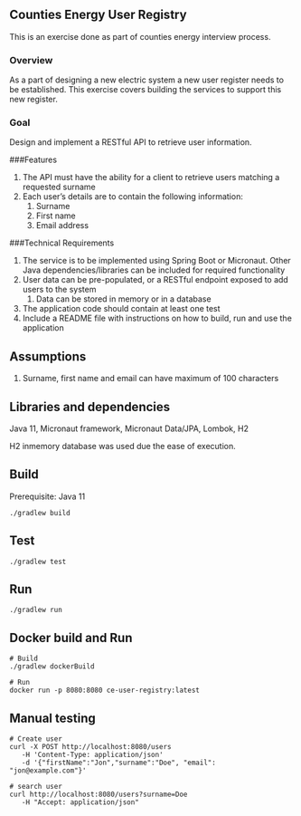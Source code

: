 ## Counties Energy User Registry

This is an exercise done as part of counties energy interview process.

### Overview
As a part of designing a new electric system a new user register needs to be established. This exercise covers building the services to support this new register.

### Goal
Design and implement a RESTful API to retrieve user information.

###Features
1. The API must have the ability for a client to retrieve users matching a requested surname
2. Each user’s details are to contain the following information: 
   1. Surname
   2. First name
   3. Email address

###Technical Requirements
1. The service is to be implemented using Spring Boot or Micronaut. Other Java dependencies/libraries can be included for required functionality
2. User data can be pre-populated, or a RESTful endpoint exposed to add users to the system
   1. Data can be stored in memory or in a database
3. The application code should contain at least one test
4. Include a README file with instructions on how to build, run and use the application

## Assumptions

1. Surname, first name and email can have maximum of 100 characters

## Libraries and dependencies

Java 11, Micronaut framework, Micronaut Data/JPA, Lombok, H2

H2 inmemory database was used due the ease of execution.

## Build

Prerequisite: Java 11

```shell
./gradlew build
```

## Test

```shell
./gradlew test
```

## Run

```shell
./gradlew run
```

## Docker build and Run

```shell
# Build
./gradlew dockerBuild

# Run
docker run -p 8080:8080 ce-user-registry:latest
```

## Manual testing
```shell
# Create user
curl -X POST http://localhost:8080/users
   -H 'Content-Type: application/json'
   -d '{"firstName":"Jon","surname":"Doe", "email": "jon@example.com"}'
   
# search user
curl http://localhost:8080/users?surname=Doe
   -H "Accept: application/json" 
```



